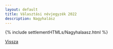 ```yaml
---
layout: default
title: Választási névjegyzék 2022
description: Nagyhalász
---
```


{% include settlementHTMLs/Nagyhalaasz.html %}

[Vissza](../)